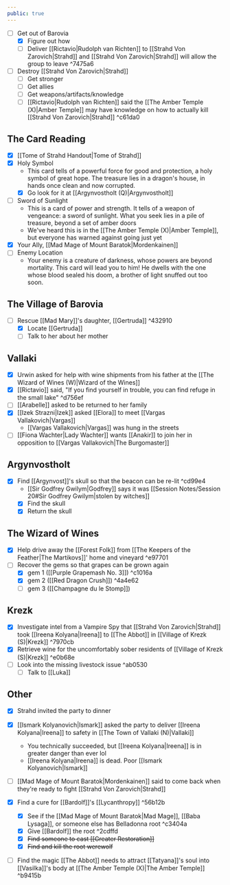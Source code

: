 ```yaml
---
public: true
---
```


- [ ] Get out of Barovia
	- [x] Figure out how
	- [ ] Deliver [[Rictavio|Rudolph van Richten]] to [[Strahd Von Zarovich|Strahd]] and [[Strahd Von Zarovich|Strahd]] will allow the group to leave ^7475a6
- [ ] Destroy [[Strahd Von Zarovich|Strahd]]
	- [ ] Get stronger
	- [ ] Get allies
	- [ ] Get weapons/artifacts/knowledge
	- [ ] [[Rictavio|Rudolph van Richten]] said the [[The Amber Temple (X)|Amber Temple]] may have knowledge on how to actually kill [[Strahd Von Zarovich|Strahd]] ^c61da0

## The Card Reading
- [x] [[Tome of Strahd Handout|Tome of Strahd]]
- [x] Holy Symbol
	- This card tells of a powerful force for good and protection, a holy symbol of great hope. The treasure lies in a dragon's house, in hands once clean and now corrupted.
	- [x] Go look for it at [[Argynvostholt (Q)|Argynvostholt]]
- [ ] Sword of Sunlight
	- This is a card of power and strength. It tells of a weapon of vengeance: a sword of sunlight. What you seek lies in a pile of treasure, beyond a set of amber doors
	- We've heard this is in the [[The Amber Temple (X)|Amber Temple]], but everyone has warned against going just yet
- [x] Your Ally, [[Mad Mage of Mount Baratok|Mordenkainen]]
- [ ] Enemy Location
	- Your enemy is a creature of darkness, whose powers are beyond mortality. This card will lead you to him! He dwells with the one whose blood sealed his doom, a brother of light snuffed out too soon.

## The Village of Barovia
- [ ] Rescue [[Mad Mary]]'s daughter, [[Gertruda]] ^432910
	- [x] Locate [[Gertruda]]
	- [ ] Talk to her about her mother

## Vallaki
- [x] Urwin asked for help with wine shipments from his father at the [[The Wizard of Wines (W)|Wizard of the Wines]]
- [x] [[Rictavio]] said, "If you find yourself in trouble, you can find refuge in the small lake" ^d756ef
- [ ] [[Arabelle]] asked to be returned to her family
- [x] [[Izek Strazni|Izek]] asked [[Elora]] to meet [[Vargas Vallakovich|Vargas]]
	- [[Vargas Vallakovich|Vargas]] was hung in the streets
- [ ] [[Fiona Wachter|Lady Wachter]] wants [[Anakir]] to join her in opposition to [[Vargas Vallakovich|The Burgomaster]]

## Argynvostholt
- [x] Find [[Argynvost]]'s skull so that the beacon can be re-lit ^cd99e4
	- [[Sir Godfrey Gwilym|Godfrey]] says it was [[Session Notes/Session 20#Sir Godfrey Gwilym|stolen by witches]]
	- [x] Find the skull
	- [x] Return the skull

## The Wizard of Wines
- [x] Help drive away the [[Forest Folk]] from [[The Keepers of the Feather|The Martikovs]]' home and vineyard ^e97701
- [ ] Recover the gems so that grapes can be grown again
	- [x] gem 1 ([[Purple Grapemash No. 3]]) ^c1016a
	- [x] gem 2 ([[Red Dragon Crush]]) ^4a4e62
	- [ ] gem 3 ([[Champagne du le Stomp]])

## Krezk
- [x] Investigate intel from a Vampire Spy that [[Strahd Von Zarovich|Strahd]] took [[Ireena Kolyana|Ireena]] to [[The Abbot]] in [[Village of Krezk (S)|Krezk]] ^7970cb
- [x] Retrieve wine for the uncomfortably sober residents of [[Village of Krezk (S)|Krezk]] ^e0b68e
- [ ] Look into the missing livestock issue ^ab0530
	- [ ] Talk to [[Luka]]

## Other
- [x] Strahd invited the party to dinner
- [x] [[Ismark Kolyanovich|Ismark]] asked the party to deliver [[Ireena Kolyana|Ireena]] to safety in [[The Town of Vallaki (N)|Vallaki]]
	- You technically succeeded, but [[Ireena Kolyana|Ireena]] is in greater danger than ever lol
	- [[Ireena Kolyana|Ireena]] is dead. Poor [[Ismark Kolyanovich|Ismark]]
- [ ] [[Mad Mage of Mount Baratok|Mordenkainen]] said to come back when they're ready to fight [[Strahd Von Zarovich|Strahd]]
- [x] Find a cure for [[Bardolf]]'s [[Lycanthropy]] ^56b12b
	- [x] See if the [[Mad Mage of Mount Baratok|Mad Mage]], [[Baba Lysaga]], or someone else has Belladonna root ^c3404a
	- [x] Give [[Bardolf]] the root ^2cdffd
	- [x] ~~Find someone to cast [[Greater Restoration]]~~
	- [x] ~~Find and kill the root werewolf~~
- [ ] Find the magic [[The Abbot]] needs to attract [[Tatyana]]'s soul into [[Vasilka]]'s body at [[The Amber Temple (X)|The Amber Temple]] ^b9415b

